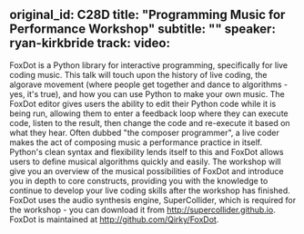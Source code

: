 original_id: C28D
title: "Programming Music for Performance Workshop"
subtitle: ""
speaker: ryan-kirkbride
track: 
video:
---
FoxDot is a Python library for interactive programming, specifically for live coding music. This talk will touch upon the history of live coding, the algorave movement (where people get together and dance to algorithms - yes, it's true), and how you can use Python to make your own music. The FoxDot editor gives users the ability to edit their Python code while it is being run, allowing them to enter a feedback loop where they can execute code, listen to the result, then change the code and re-execute it based on what they hear. Often dubbed "the composer programmer", a live coder makes the act of composing music a performance practice in itself. Python's clean syntax and flexibility lends itself to this and FoxDot allows users to define musical algorithms quickly and easily. The workshop will give you an overview of the musical possibilities of FoxDot and introduce you in depth to core constructs, providing you with the knowledge to continue to develop your live coding skills after the workshop has finished. FoxDot uses the audio synthesis engine, SuperCollider, which is required for the workshop - you can download it from http://supercollider.github.io. FoxDot is maintained at http://github.com/Qirky/FoxDot.